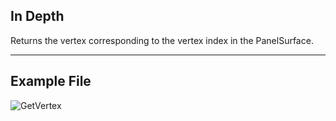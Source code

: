 ## In Depth
Returns the vertex corresponding to the vertex index in the PanelSurface.
___
## Example File

![GetVertex](./Autodesk.DesignScript.Geometry.PanelSurface.GetVertex_img.jpg)
